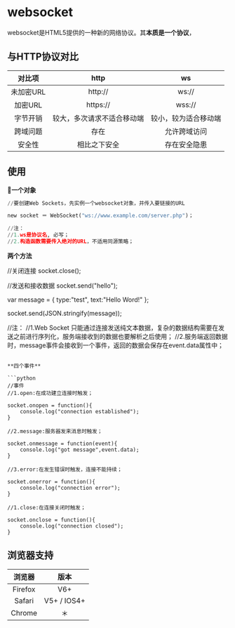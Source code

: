 # websocket

websocket是HTML5提供的一种新的网络协议。其**本质是一个协议**，

## 与HTTP协议对比

|  对比项   |            http            |          ws          |
|:---------:|:--------------------------:|:--------------------:|
| 未加密URL |          http://           |        ws://         |
|  加密URL  |          https://          |        wss://        |
| 字节开销  | 较大，多次请求不适合移动端 | 较小，较为适合移动端 |
| 跨域问题  |            存在            |     允许跨域访问     |
|  安全性   |        相比之下安全        |     存在安全隐患     |

## 使用

**一个对象**

```python
//要创建Web Sockets，先实例一个websocket对象，并传入要链接的URL

new socket ＝ WebSocket("ws://www.example.com/server.php")；

//注：
//1.ws是协议名, 必写；
//2.构造函数需要传入绝对的URL，不适用同源策略；

```

**两个方法**

//关闭连接
socket.close();

//发送和接收数据
socket.send("hello");

var message = {
    type:"test",
    text:"Hello Word!"
};

socket.send(JSON.stringify(message));

//注：
//1.Web Socket 只能通过连接发送纯文本数据，复杂的数据结构需要在发送之前进行序列化，服务端接收到的数据也要解析之后使用；
//2.服务端返回数据时，message事件会接收到一个事件，返回的数据会保存在event.data属性中；
```

**四个事件**

```python
//事件
//1.open:在成功建立连接时触发；

socket.onopen = function(){
    console.log("connection established");
}

//2.message:服务器发来消息时触发；

socket.onmessage = function(event){
    console.log("got message",event.data);
}

//3.error:在发生错误时触发，连接不能持续；

socket.onerror = function(){
    console.log("connection error");
}

//1.close:在连接关闭时触发；

socket.onclose = function(){
    console.log("connection closed");
}

```

## 浏览器支持
| 浏览器  |    版本     |
|:-------:|:-----------:|
| Firefox |     V6+     |
| Safari  | V5+ / IOS4+ |
| Chrome  |     ＊      |
